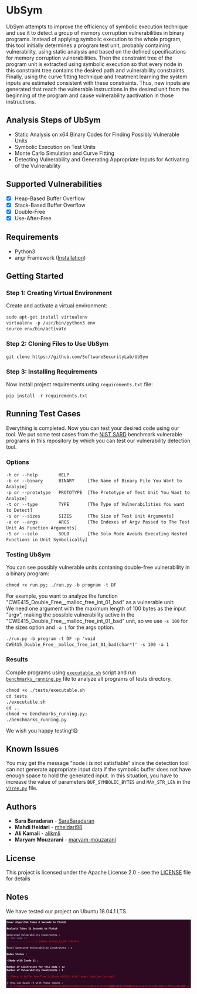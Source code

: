 # UbSym
UbSym attempts to improve the efficiency of symbolic execution technique and use it to detect a group of memory corruption vulnerabilities in binary programs. Instead of applying symbolic execution to the whole program, this tool initially determines a program test unit, probably containing vulnerability, using static analysis and based on the defined specifications for memory corruption vulnerabilities. Then the constraint tree of the program unit is extracted using symbolic execution so that every node in this constraint tree contains the desired path and vulnerability constraints. Finally, using the curve fitting technique and treatment learning the system inputs are estimated consistent with these constraints. Thus, new inputs are generated that reach the vulnerable instructions in the desired unit from the beginning of the program and cause vulnerability aactivation in those instructions.

Analysis Steps of UbSym
------------
* Static Analysis on x64 Binary Codes for Finding Possibly Vulnerable Units
* Symbolic Execution on Test Units
* Monte Carlo Simulation and Curve Fitting
* Detecting Vulnerability and Generating Appropriate Inputs for Activating of the Vulnerability

## Supported Vulnerabilities
- [x] Heap-Based Buffer Overflow
- [x] Stack-Based Buffer Overflow
- [x] Double-Free
- [x] Use-After-Free

## Requirements
- Python3
- angr Framework ([Installation](https://angr.io))

Getting Started
------------
### Step 1: Creating Virtual Environment
Create and activate a virtual environment:
```
sudo apt-get install virtualenv
virtualenv -p /usr/bin/python3 env
source env/bin/activate
```
### Step 2: Cloning Files to Use UbSym
```
git clone https://github.com/SoftwareSecurityLab/UbSym
```
### Step 3: Installing Requirements
Now install project requirements using `requirements.txt` file:
```
pip install -r requirements.txt
```
Running Test Cases
------------
Everything is completed. Now you can test your desired code using our tool. We put some test cases from the [NIST SARD](https://samate.nist.gov/SRD/) benchmark vulnerable programs in this repository by which you can test our vulnerability detection tool.
### Options
```
-h or --help        HELP
-b or --binary      BINARY     [The Name of Binary File You Want to Analyze]
-p or --prototype   PROTOTYPE  [The Prototype of Test Unit You Want to Analyze]
-t or --type        TYPE       [The Type of Vulnerabilities You want to Detect]
-s or --sizes       SIZES      [The Size of Test Unit Arguments]
-a or --args        ARGS       [The Indexes of Argv Passed to The Test Unit As Function Arguments]
-S or --solo        SOLO       [The Solo Mode Avoids Executing Nested Functions in Unit Symbolically]
```
### Testing UbSym
You can see possibly vulnerable units contaning double-free vulnerability in a binary program:
```
chmod +x run.py; ./run.py -b program -t DF
```
For example, you want to analyze the function "CWE415_Double_Free__malloc_free_int_01_bad" as a vulnerable unit:<br />
We need one argument with the maximum length of 100 bytes as the input "argv", making the possible vulnerability active in the "CWE415_Double_Free__malloc_free_int_01_bad" unit, so we use `-s 100` for the sizes option and `-a 1` for the args option.
```
./run.py -b program -t DF -p 'void CWE415_Double_Free__malloc_free_int_01_bad(char*)' -s 100 -a 1
```
### Results
Compile programs using [`executable.sh`](https://github.com/SoftwareSecurityLab/UbSym/blob/main/tests/executable.sh) script and run [`benchmarks_running.py`](https://github.com/SoftwareSecurityLab/UbSym/blob/main/benchmarks_running.py) file to analyze all programs of tests directory.
```
chmod +x ./tests/executable.sh
cd tests
./executable.sh
cd ..
chmod +x benchmarks_running.py; 
./benchmarks_running.py
```
We wish you happy testing!😄

Known Issues
------------
You may get the message "node i is not satisfiable" since the detection tool can not generate appropriate input data if the symbolic buffer does not have enough space to hold the generated input. In this situation, you have to increase the value of parameters `BUF_SYMBOLIC_BYTES` and `MAX_STR_LEN` in the [`VTree.py`](https://github.com/SoftwareSecurityLab/UbSym/blob/main/analysis/VTree.py) file.

## Authors
* **Sara Baradaran** - [SaraBaradaran](https://github.com/SaraBaradaran)
* **Mahdi Heidari** - [mheidari98](https://github.com/mheidari98/)
* **Ali Kamali** - [alikmli](https://github.com/alikmli)
* **Maryam Mouzarani** - [maryam-mouzarani](https://github.com/maryam-mouzarani)

## License
This project is licensed under the Apache License 2.0 - see the [LICENSE](https://github.com/SoftwareSecurityLab/Heap-Overflow-Detection/blob/main/LICENSE) file for details

Notes
------------
We have tested our project on Ubuntu 18.04.1 LTS.

<div align="center">
  <a href="https://github.com/SoftwareSecurityLab/Heap-Overflow-Detection">
    <img src="https://github.com/SoftwareSecurityLab/Heap-Overflow-Detection/blob/main/CWE122_Heap_Based_Buffer_Overflow__c_CWE193_char_cpy_01_bad.png" alt="CWE122_Heap_Based_Buffer_Overflow__c_CWE193_char_cpy_01_bad" width="1100">
  </a>
</div>
